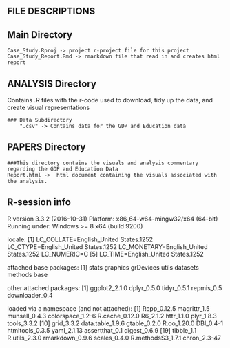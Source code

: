 ## FILE DESCRIPTIONS

## Main Directory
	Case_Study.Rproj -> project r-project file for this project
	Case_Study_Report.Rmd -> rmarkdown file that read in and creates html report


## ANALYSIS Directory
Contains .R files with the r-code used to download, tidy up the data, and create visual representations

	### Data Subdirectory
		".csv" -> Contains data for the GDP and Education data

## PAPERS Directory
	###This directory contains the visuals and analysis commentary regarding the GDP and Education Data
	Report.html ->  html document containing the visuals associated with the analysis.


## R-session info

R version 3.3.2 (2016-10-31)
Platform: x86_64-w64-mingw32/x64 (64-bit)
Running under: Windows >= 8 x64 (build 9200)

locale:
[1] LC_COLLATE=English_United States.1252  LC_CTYPE=English_United States.1252    LC_MONETARY=English_United States.1252 LC_NUMERIC=C
[5] LC_TIME=English_United States.1252

attached base packages:
[1] stats     graphics  grDevices utils     datasets  methods   base

other attached packages:
[1] ggplot2_2.1.0  dplyr_0.5.0    tidyr_0.5.1    repmis_0.5     downloader_0.4

loaded via a namespace (and not attached):
 [1] Rcpp_0.12.5       magrittr_1.5      munsell_0.4.3     colorspace_1.2-6  R.cache_0.12.0    R6_2.1.2          httr_1.1.0        plyr_1.8.3        tools_3.3.2
[10] grid_3.3.2        data.table_1.9.6  gtable_0.2.0      R.oo_1.20.0       DBI_0.4-1         htmltools_0.3.5   yaml_2.1.13       assertthat_0.1    digest_0.6.9
[19] tibble_1.1        R.utils_2.3.0     rmarkdown_0.9.6   scales_0.4.0      R.methodsS3_1.7.1 chron_2.3-47
